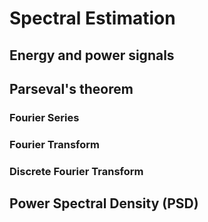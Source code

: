 # Spectral Estimation

## Energy and power signals

## Parseval's theorem

### Fourier Series

### Fourier Transform

### Discrete Fourier Transform

## Power Spectral Density (PSD)